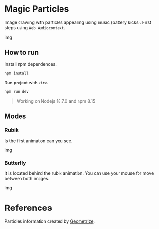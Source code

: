 # Magic Particles

Image drawing with particles appearing using music (battery kicks). First steps using `Web Audiocontext`.

img

## How to run

Install npm dependences.

```bash
npm install
```

Run project with `vite`.

```bash
npm run dev
```
> Working on Nodejs 18.7.0 and npm 8.15

## Modes

### Rubik

Is the first animation can you see.

img

### Butterfly

It is located behind the rubik animation. You can use your mouse for move between both images.

img

# References

Particles information created by [Geometrize](https://www.geometrize.co.uk/).
